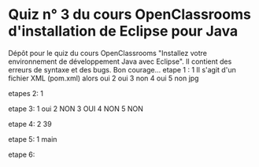 # Quiz n° 3 du cours OpenClassrooms d'installation de Eclipse pour Java
Dépôt pour le quiz du cours OpenClassrooms "Installez votre environnement de développement Java avec Eclipse". Il contient des erreurs de syntaxe et des bugs. Bon courage...
etape 1 :
1 Il s'agit d'un fichier XML (pom.xml) alors oui
2 oui
3 non
4 oui
5 non jpg

etapes 2:
1

etape 3:
1 oui
2 NON
3 OUI
4 NON
5 NON

etape 4:
2 39

etape 5:
1 main

etape 6:




